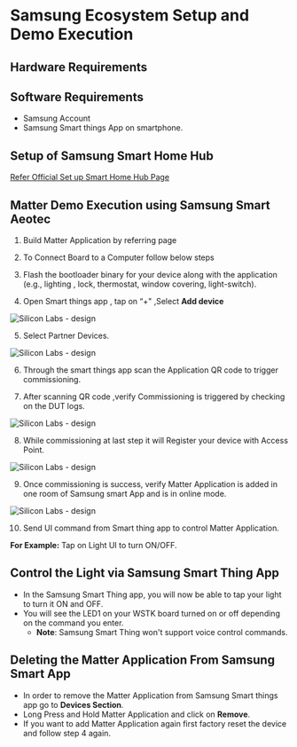 # Samsung Ecosystem Setup and Demo Execution

## Hardware Requirements
## Software Requirements
- Samsung Account
- Samsung Smart things App on smartphone.

## Setup of Samsung Smart Home Hub
[Refer Official Set up Smart Home Hub Page](https://aeotec.freshdesk.com/support/solutions/articles/6000240326-how-to-setup-smart-home-hub)

## Matter Demo Execution using Samsung Smart Aeotec

1. Build Matter Application by referring page

2. To Connect Board to a Computer follow below steps

3. Flash the bootloader binary for your device along with the application (e.g., lighting , lock, thermostat, window covering, light-switch).

4. Open Smart things app , tap on “+" ,Select **Add device**

![Silicon Labs - design](./images/samsung-app-add-device.png)

5. Select Partner Devices.

![Silicon Labs - design](./images/samsung-app-select-partner.png)

6. Through the smart things app scan the Application QR code to trigger commissioning.
 
7. After scanning QR code ,verify Commissioning is triggered by checking on the DUT logs.

![Silicon Labs - design](./images/samsung-app-commissioning.png)

8. While commissioning at last step it will Register your device with Access Point.

![Silicon Labs - design](./images/samsung-register-device.png)

9. Once commissioning is success, verify Matter Application is added in one  room of Samsung smart App and is in online mode.

![Silicon Labs - design](./images/samsung-light-added.png)

10. Send UI command from Smart thing app to control Matter Application.
   
   **For Example:** Tap on Light UI to turn ON/OFF.

## Control the Light via Samsung Smart Thing App
- In the Samsung Smart Thing app, you will now be able to tap your light to turn it ON and OFF.
- You will see the LED1 on your WSTK board turned on or off depending on the command you enter.
   - **Note**: Samsung Smart Thing won't support voice control commands.

## Deleting the Matter Application From Samsung Smart App

- In order to remove the Matter Application from Samsung Smart things app go to **Devices Section**.
- Long Press and Hold Matter Application and click on **Remove**.
- If you want to add Matter Application again first factory reset the device and follow step 4 again.